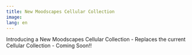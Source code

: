 ```yaml
---
title: New Moodscapes Cellular Collection
image: 
lang: en
---
```


Introducing a New Moodscapes Cellular Collection - Replaces the current Cellular Collection - Coming Soon!!

